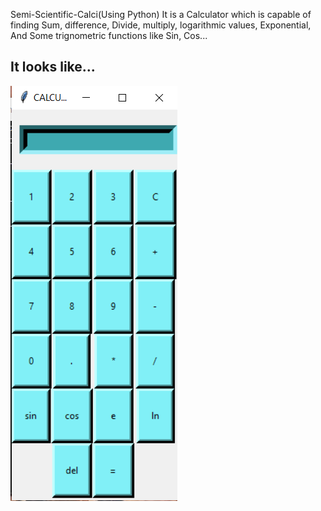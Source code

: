   
Semi-Scientific-Calci(Using Python)
It is a Calculator which is capable of finding Sum, 
difference, Divide, multiply, logarithmic values, Exponential,
And Some trignometric functions like Sin, Cos... 
## It looks like...

![](https://github.com/Priyanshu132/Semi-Scientific-Calci/blob/master/Images/Screenshot_2.png)
